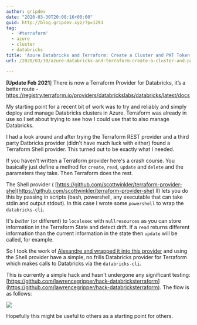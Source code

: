 ```yaml
---
author: gripdev
date: "2020-03-30T20:08:16+00:00"
guid: http://blog.gripdev.xyz/?p=1293
tag:
  - '#terraform'
  - azure
  - cluster
  - databricks
title: 'Azure Databricks and Terraform: Create a Cluster and PAT Token'
url: /2020/03/30/azure-databricks-and-terraform-create-a-cluster-and-pat-token/

---
```

**\[Update Feb 2021**\] There is now a Terraform Provider for Databricks, it’s a better route - https://registry.terraform.io/providers/databrickslabs/databricks/latest/docs

My starting point for a recent bit of work was to try and reliably and simply deploy and manage Databricks clusters in Azure. Terraform was already in use so I set about trying to see how I could use that to also manage Databricks.

I had a look around and after trying the Terraform REST provider and a third party Datbricks provider (didn't have much luck with either) found a Terraform Shell provider. This turned out to be exactly what I needed.

If you haven't written a Terraform provider here's a crash course. You basically just define a method for `create`, `read`, `update` and `delete` and the parameters they take. Then Terraform does the rest.

The Shell provider ( [https://github.com/scottwinkler/terraform-provider-she](https://github.com/scottwinkler/terraform-provider-she) ll) lets you do this by passing in scripts (bash, powershell, any executable that can take stdin and output stdout). In this case I wrote some `powershell` to wrap the `databricks-cli`.

It's _better_ (or different) to `localexec` with `nullresources` as you can store information in the Terraform State and detect drift. If a `read` returns different information than the current information in the state then `update` will be called, for example.

So I took the work of [Alexandre and wrapped it into this provider](https://cloudarchitected.com/2020/01/provisioning-azure-databricks-and-pat-tokens-with-terraform/) and using the Shell provider have a simple, no frills Databricks provider for Terraform which makes calls to Databricks via the `databricks-cli`.

This is currently a simple hack and hasn't undergone any significant testing: [https://github.com/lawrencegripper/hack-databricksterraform](https://github.com/lawrencegripper/hack-databricksterraform). The flow is as follows:

![](/wp-content/uploads/2020/03/image.png)

Hopefully this might be useful to others as a starting point for others.

